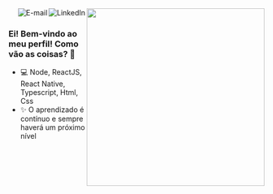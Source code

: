 <img align="right" src="https://raw.githubusercontent.com/MicaelliMedeiros/micaellimedeiros/master/image/computer-illustration.png" width="350"/>

<a href="https://www.linkedin.com/in/maicon-deivid-b429a81b0">
<img align="right" alt="LinkedIn" src="https://img.shields.io/badge/-Maicon%20Deivid-blue"/>
</a>

<a href="mailto:maiconlifee@gmail.com">
<img align="right" alt="E-mail" src="https://img.shields.io/badge/-Email%20de%20contato%20-red"/>
</a>

<br/>

### Ei! Bem-vindo ao meu perfil! Como vão as coisas? 👋  

- 💻 Node, ReactJS, React Native, Typescript, Html, Css 
- ✨ O aprendizado é contínuo e sempre haverá um próximo nível
